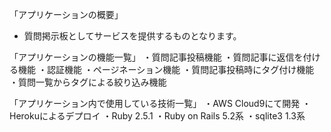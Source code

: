 「アプリケーションの概要」
- 質問掲示板としてサービスを提供するものとなります。

「アプリケーションの機能一覧」
・質問記事投稿機能
・質問記事に返信を付ける機能
・認証機能
・ページネーション機能
・質問記事投稿時にタグ付け機能
・質問一覧からタグによる絞り込み機能

「アプリケーション内で使用している技術一覧」
・AWS Cloud9にて開発
・Herokuによるデプロイ
・Ruby 2.5.1
・Ruby on Rails 5.2系
・sqlite3 1.3系

